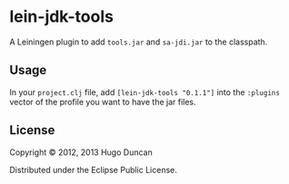 # lein-jdk-tools

A Leiningen plugin to add `tools.jar` and `sa-jdi.jar` to the classpath.

## Usage

In your `project.clj` file, add `[lein-jdk-tools "0.1.1"]` into the
`:plugins` vector of the profile you want to have the jar files.

## License

Copyright © 2012, 2013 Hugo Duncan

Distributed under the Eclipse Public License.
